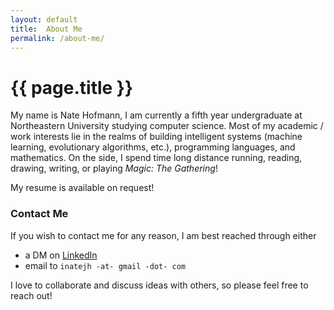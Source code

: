```yaml
---
layout: default
title:  About Me
permalink: /about-me/
---
```


# {{ page.title }}

My name is Nate Hofmann, I am currently a fifth year undergraduate at Northeastern University studying computer science. Most of my academic / work interests lie in the realms of building intelligent systems (machine learning, evolutionary algorithms, etc.), programming languages, and mathematics. On the side, I spend time long distance running, reading, drawing, writing, or playing *Magic: The Gathering*!

My resume is available on request!

### Contact Me 
If you wish to contact me for any reason, I am best reached through either
- a DM on [LinkedIn](https://www.linkedin.com/in/nate-hofmann/)
- email to `inatejh -at- gmail -dot- com`

I love to collaborate and discuss ideas with others, so please feel free to reach out!
